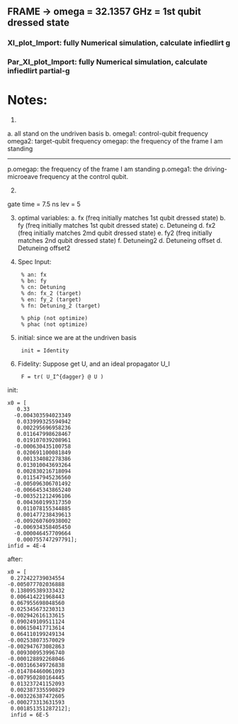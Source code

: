 ## FRAME -> omega = 32.1357 GHz = 1st qubit dressed state


### XI_plot_Import: fully Numerical simulation, calculate infiedlirt g


### Par_XI_plot_Import:  fully Numerical simulation, calculate infiedlirt  partial-g


# Notes:
1. 
a. all stand on the undriven basis
b. 
omega1: control-qubit frequency
omega2: target-qubit frequency
omegap: the frequency of the frame I am standing

--------------------------------------------------------------------
p.omegap: the frequency of the frame I am standing
p.omega1: the driving-microeave frequency at the control qubit.

2.
gate time = 7.5 ns
    lev = 5
    
3. optimal variables: 
a. fx (freq initially matches 1st qubit dressed state)
b. fy (freq initially matches 1st qubit dressed state)
c. Detuneing
d. fx2 (freq initially matches 2md qubit dressed state)
e. fy2 (freq initially matches 2nd qubit dressed state)
f. Detuneing2
d. Detuneing offset
d. Detuneing offset2


4. Spec
Input:

        % an: fx
        % bn: fy
        % cn: Detuning
        % dn: fx_2 (target)
        % en: fy_2 (target)
        % fn: Detuning_2 (target)

        % phip (not optimize)
        % phac (not optimize)

5. initial:
    since we are at the undriven basis
    
        init = Identity
    
6. Fidelity:
    Suppose get U, and an ideal propagator U_I
    
        F = tr( U_I^{dagger} @ U )

init:

    x0 = [        
       0.33
      -0.004303594023349
       0.033999325594942
       0.002295696958236
       0.011647998628467
       0.019107039208961
      -0.000630435100758
       0.020691100081849
       0.001334082278386
       0.013010043693264
       0.002830216718094
       0.011547945236560
      -0.005096306701492
      -0.006645343865240
      -0.003521212496106
       0.004360199317350
       0.011078155344885
       0.001477238439613
      -0.009260760938002
      -0.006934358405450
      -0.000046457709664
       0.000755747297791];
    infid = 4E-4

after:
    
    x0 = [        
     0.272422739034554
    -0.005077702036888
     0.138095389333432
     0.006414221968443
     0.067955698048560
     0.025345673230313
    -0.002942616133615
     0.090249109511124
     0.006150417713614
     0.064110199249134
    -0.002538073570029
    -0.002947673082863
     0.009300953996740
    -0.000128892268046
    -0.003166349726838
    -0.014784460061093
    -0.007950280164445
     0.013237241152093
     0.002387335590829
    -0.003226387472605
    -0.000273313631593
     0.001851351287212];
     infid = 6E-5
